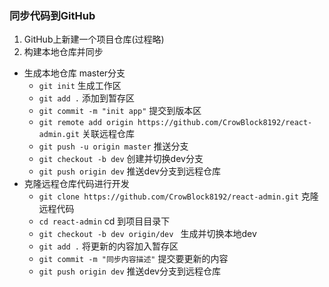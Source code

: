 ### 同步代码到GitHub
1. GitHub上新建一个项目仓库(过程略)
2. 构建本地仓库并同步
- 生成本地仓库 master分支
  - `git init` 生成工作区
  - `git add .` 添加到暂存区
  - `git commit -m "init app"` 提交到版本区
  - `git remote add origin https://github.com/CrowBlock8192/react-admin.git` 关联远程仓库
  - `git push -u origin master` 推送分支
  - `git checkout -b dev` 创建并切换dev分支
  - `git push origin dev` 推送dev分支到远程仓库
- 克隆远程仓库代码进行开发
  - `git clone https://github.com/CrowBlock8192/react-admin.git` 克隆远程代码
  - `cd react-admin` cd 到项目目录下
  - `git checkout -b dev origin/dev ` 生成并切换本地dev
  - `git add .` 将更新的内容加入暂存区
  - `git commit -m "同步内容描述"` 提交要更新的内容
  - `git push origin dev` 推送dev分支到远程仓库
